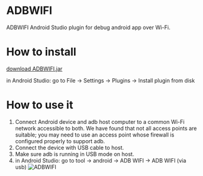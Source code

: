 # ADBWIFI
ADBWIFI Android Studio plugin for debug android app over Wi-Fi.

# How to install
[download ADBWIFI.jar](https://github.com/layerlre/ADBWIFI/blob/master/ADBWIFI.jar?raw=true)

in Android Studio: go to File → Settings  → Plugins → Install plugin from disk

# How to use it
1. Connect Android device and adb host computer to a common Wi-Fi network accessible to both. We have found that not all access points are suitable; you may need to use an access point whose firewall is configured properly to support adb.
2. Connect the device with USB cable to host.
3. Make sure adb is running in USB mode on host.
4. in Android Studio: go to tool → android  → ADB WIFI → ADB WIFI (via usb)
![ADBWIFI](https://github.com/layerlre/ADBWIFI/blob/master/adbwifi.jpg?raw=true)
